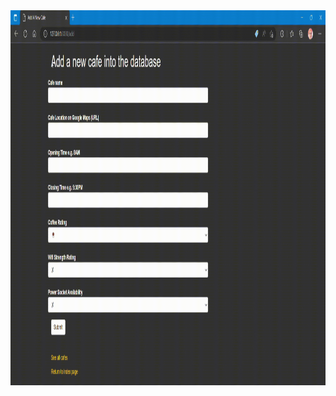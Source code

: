 <img src="web%20development/Front-end-bootstrap/coffeeandtable/Cafe2023-03-01%2019-13-16.gif" height="600" width="900" />
